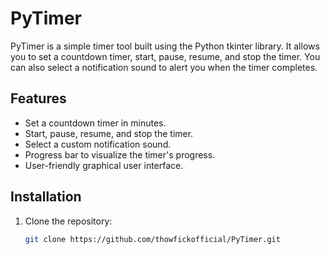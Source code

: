# PyTimer

PyTimer is a simple timer tool built using the Python tkinter library. It allows you to set a countdown timer, start, pause, resume, and stop the timer. You can also select a notification sound to alert you when the timer completes.

## Features

- Set a countdown timer in minutes.
- Start, pause, resume, and stop the timer.
- Select a custom notification sound.
- Progress bar to visualize the timer's progress.
- User-friendly graphical user interface.

## Installation

1. Clone the repository:

   ```bash
   git clone https://github.com/thowfickofficial/PyTimer.git
